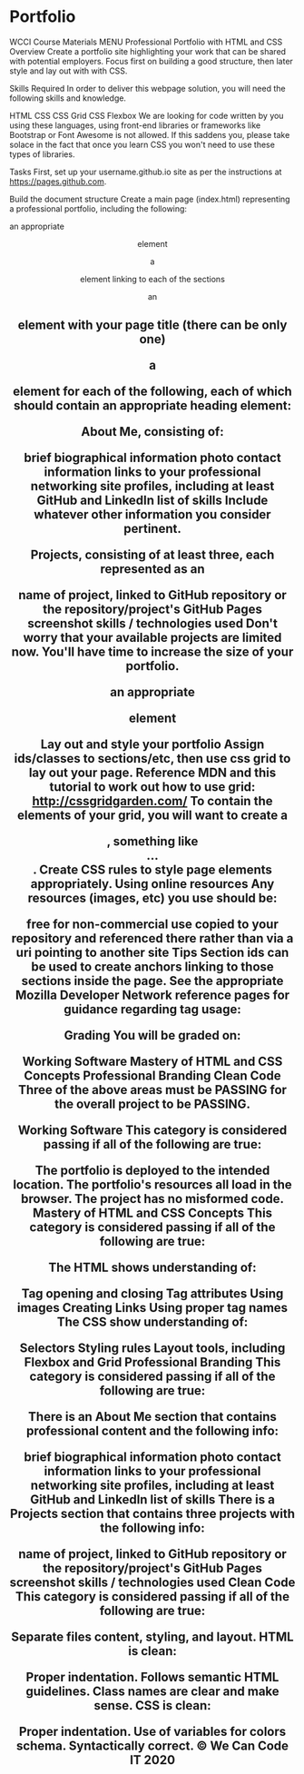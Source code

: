 # Portfolio

WCCI Course Materials
MENU
Professional Portfolio with HTML and CSS
Overview
Create a portfolio site highlighting your work that can be shared with potential employers. Focus first on building a good structure, then later style and lay out with with CSS.

Skills Required
In order to deliver this webpage solution, you will need the following skills and knowledge.

HTML
CSS
CSS Grid
CSS Flexbox
We are looking for code written by you using these languages, using front-end libraries or frameworks like Bootstrap or Font Awesome is not allowed. If this saddens you, please take solace in the fact that once you learn CSS you won't need to use these types of libraries.

Tasks
First, set up your username.github.io site as per the instructions at https://pages.github.com.

Build the document structure
Create a main page (index.html) representing a professional portfolio, including the following:

an appropriate <header> element

a <nav> element linking to each of the sections

an <h1> element with your page title (there can be only one)

a <section> element for each of the following, each of which should contain an appropriate heading element:

About Me, consisting of:

brief biographical information
photo
contact information
links to your professional networking site profiles, including at least GitHub and LinkedIn
list of skills
Include whatever other information you consider pertinent.

Projects, consisting of at least three, each represented as an <article>

name of project, linked to GitHub repository or the repository/project's GitHub Pages
screenshot
skills / technologies used
Don't worry that your available projects are limited now. You'll have time to increase the size of your portfolio.

an appropriate <footer> element

Lay out and style your portfolio
Assign ids/classes to sections/etc, then use css grid to lay out your page. Reference MDN and this tutorial to work out how to use grid: http://cssgridgarden.com/
To contain the elements of your grid, you will want to create a <div>, something like <div id="container">...</div>.
Create CSS rules to style page elements appropriately.
Using online resources
Any resources (images, etc) you use should be:

free for non-commercial use
copied to your repository and referenced there rather than via a uri pointing to another site
Tips
Section ids can be used to create anchors linking to those sections inside the page.
See the appropriate Mozilla Developer Network reference pages for guidance regarding tag usage:

<header>
<nav>
<section>
<article>
<footer>
Grading
You will be graded on:

Working Software
Mastery of HTML and CSS Concepts
Professional Branding
Clean Code
Three of the above areas must be PASSING for the overall project to be PASSING.

Working Software
This category is considered passing if all of the following are true:

The portfolio is deployed to the intended location.
The portfolio's resources all load in the browser.
The project has no misformed code.
Mastery of HTML and CSS Concepts
This category is considered passing if all of the following are true:

The HTML shows understanding of:

Tag opening and closing
Tag attributes
Using images
Creating Links
Using proper tag names
The CSS show understanding of:

Selectors
Styling rules
Layout tools, including Flexbox and Grid
Professional Branding
This category is considered passing if all of the following are true:

There is an About Me section that contains professional content and the following info:

brief biographical information
photo
contact information
links to your professional networking site profiles, including at least GitHub and LinkedIn
list of skills
There is a Projects section that contains three projects with the following info:

name of project, linked to GitHub repository or the repository/project's GitHub Pages
screenshot
skills / technologies used
Clean Code
This category is considered passing if all of the following are true:

Separate files content, styling, and layout.
HTML is clean:

Proper indentation.
Follows semantic HTML guidelines.
Class names are clear and make sense.
CSS is clean:

Proper indentation.
Use of variables for colors schema.
Syntactically correct.
© We Can Code IT 2020
